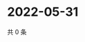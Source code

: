 # 2022-05-31

共 0 条

<!-- BEGIN WEIBO -->
<!-- 最后更新时间 Tue May 31 2022 02:02:30 GMT+0800 (China Standard Time) -->

<!-- END WEIBO -->
